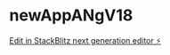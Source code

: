 # newAppANgV18

[Edit in StackBlitz next generation editor ⚡️](https://stackblitz.com/~/github.com/paille-chanvre/newAppANgV18)